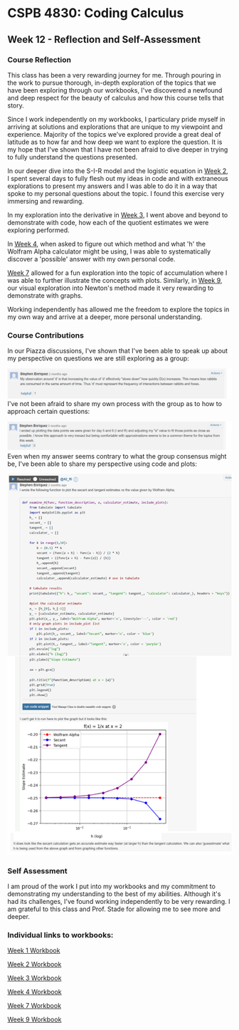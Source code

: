 # CSPB 4830: Coding Calculus

## Week 12 - Reflection and Self-Assessment



### Course Reflection

This class has been a very rewarding journey for me. Through pouring in the work to pursue thorough, in-depth exploration of the topics that we have been exploring through our workbooks, I've discovered a newfound and deep respect for the beauty of calculus and how this course tells that story. 

Since I work independently on my workbooks, I particulary pride myself in arriving at solutions and explorations that are unique to my viewpoint and experience. Majority of the topics we've explored provide a great deal of latitude as to how far and how deep we want to explore the question. It is my hope that I've shown that I have not been afraid to dive deeper in trying to fully understand the questions presented. 

In our deeper dive into the S-I-R model and the logistic equation in [Week 2](/Week_2.pdf), I spent several days to fully flesh out my ideas in code and with extraneous explorations to present my answers and I was able to do it in a way that spoke to my personal questions about the topic. I found this exercise very immersing and rewarding.

In my exploration into the derivative in [Week 3](/Week_3.pdf), I went above and beyond to demonstrate with code, how each of the quotient estimates we were exploring performed. 

In [Week 4](/Week_4.pdf), when asked to figure out which method and what 'h' the Wolfram Alpha calculator might be using, I was able to systematically discover a 'possible' answer with my own personal code.

[Week 7](/Week_7.pdf) allowed for a fun exploration into the topic of accumulation where I was able to further illustrate the concepts with plots. Similarly, in [Week 9](/Week_9.pdf), our visual exploration into Newton's method made it very rewarding to demonstrate with graphs.

Working independently has allowed me the freedom to explore the topics in my own way and arrive at a deeper, more personal understanding.

### Course Contributions

In our Piazza discussions, I've shown that I've been able to speak up about my perspective on questions we are still exploring as a group:

![P2](https://github.com/latencies/calculus/blob/main/P2.png)
I've not been afraid to share my own process with the group as to how to approach certain questions:

![P3](https://github.com/latencies/calculus/blob/main/P3.png)
Even when my answer seems contrary to what the group consensus might be, I've been able to share my perspective using code and plots:

![P1](https://github.com/latencies/calculus/blob/main/P1.png)

### Self Assessment
I am proud of the work I put into my workbooks and my commitment to demonstrating my understanding to the best of my abilities. Although it's had its challenges, I've found working independently to be very rewarding. I am grateful to this class and Prof. Stade for allowing me to see more and deeper.




### Individual links to workbooks:

[Week 1 Workbook](/Week_1.pdf)

[Week 2 Workbook](/Week_2.pdf)

[Week 3 Workbook](/Week_3.pdf)

[Week 4 Workbook](/Week_4.pdf)

[Week 7 Workbook](/Week_7.pdf)

[Week 9 Workbook](/Week_9.pdf)

